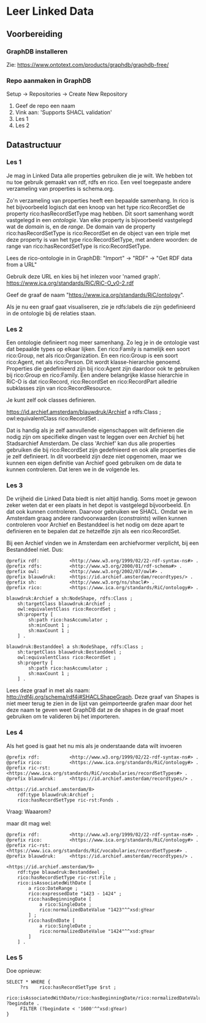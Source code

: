# Leer Linked Data

## Voorbereiding
### GraphDB installeren
Zie: https://www.ontotext.com/products/graphdb/graphdb-free/

### Repo aanmaken in GraphDB
Setup -> Repositories -> Create New Repository

1. Geef de repo een naam
2. Vink aan: 'Supports SHACL validation'
3. Les 1
4. Les 2

## Datastructuur

### Les 1
Je mag in Linked Data alle properties gebruiken die je wilt. We hebben tot nu toe gebruik gemaakt van rdf, rdfs en rico. Een veel toegepaste andere verzameling van properties is schema.org.

Zo'n verzameling van properties heeft een bepaalde samenhang. In rico is het bijvoorbeeld logisch dat een knoop van het type rico:RecordSet de property rico:hasRecordSetType mag hebben. Dit soort samenhang wordt vastgelegd in een _ontologie_. Van elke property is bijvoorbeeld vastgelegd wat de _domain_ is, en de _range_. De domain van de property rico:hasRecordSetType is rico:RecordSet en de object van een triple met deze property is van het type rico:RecordSetType, met andere woorden: de range van rico:hasRecordSetType is rico:RecordSetType.

Lees de rico-ontologie in in GraphDB:
"Import" -> "RDF" -> "Get RDF data from a URL"

Gebruik deze URL en kies bij het inlezen voor 'named graph'.
https://www.ica.org/standards/RiC/RiC-O_v0-2.rdf 

Geef de graaf de naam "https://www.ica.org/standards/RiC/ontology".

Als je nu een graaf gaat visualiseren, zie je rdfs:labels die zijn gedefinieerd in de ontologie bij de relaties staan.

### Les 2
Een ontologie definieert nog meer samenhang. Zo leg je in de ontologie vast dat bepaalde types op elkaar lijken. Een rico:Family is namelijk een soort rico:Group, net als rico:Organization. En een rico:Group is een soort rico:Agent, net als rico:Person. Dit wordt klasse-hierarchie genoemd. Properties die gedefinieerd zijn bij rico:Agent zijn daardoor ook te gebruiken bij rico:Group en rico:Family. Een andere belangrijke klasse hierarchie in RiC-O is dat rico:Record, rico:RecordSet en rico:RecordPart alledrie subklasses zijn van rico:RecordResource.

Je kunt zelf ook classes definieren.

<https://id.archief.amsterdam/blauwdruk/Archief>
	a rdfs:Class ;
	owl:equivalentClass rico:RecordSet .

Dat is handig als je zelf aanvullende eigenschappen wilt definieren die nodig zijn om specifieke dingen vast te leggen over een Archief bij het Stadsarchief Amsterdam. De class 'Archief' kan dus alle properties gebruiken die bij rico:RecordSet zijn gedefnieerd en ook alle properties die je zelf definieert. In dit voorbeeld zijn deze niet opgenomen, maar we kunnen een eigen definitie van Archief goed gebruiken om de data te kunnen controleren. Dat leren we in de volgende les.

### Les 3
De vrijheid die Linked Data biedt is niet altijd handig. Soms moet je gewoon zeker weten dat er een plaats in het depot is vastgelegd bijvoorbeeld. En dat ook kunnen controleren. Daarvoor gebruiken we SHACL. Omdat we in Amsterdam graag andere randvoorwaarden (_constraints_) willen kunnen controleren voor Archief en Bestanddeel is het nodig om deze apart te definieren en te bepalen dat ze hetzelfde zijn als een rico:RecordSet.

Bij een Archief vinden we in Amsterdam een archiefvormer verplicht, bij een Bestanddeel niet. Dus:

```
@prefix rdf:           <http://www.w3.org/1999/02/22-rdf-syntax-ns#> .
@prefix rdfs:          <http://www.w3.org/2000/01/rdf-schema#> .
@prefix owl:           <http://www.w3.org/2002/07/owl#> .
@prefix blauwdruk:     <https://id.archief.amsterdam/recordtypes/> .
@prefix sh:            <http://www.w3.org/ns/shacl#> .
@prefix rico:          <https://www.ica.org/standards/RiC/ontology#> .

blauwdruk:Archief a sh:NodeShape, rdfs:Class ;
    sh:targetClass blauwdruk:Archief ;
    owl:equivalentClass rico:RecordSet ;
    sh:property [
        sh:path rico:hasAccumulator ;
        sh:minCount 1 ;
        sh:maxCount 1 ;
    ] .

blauwdruk:Bestanddeel a sh:NodeShape, rdfs:Class ;
    sh:targetClass blauwdruk:Bestanddeel ;
    owl:equivalentClass rico:RecordSet ;
    sh:property [
        sh:path rico:hasAccumulator ;
        sh:maxCount 1 ;
    ] .

```

Lees deze graaf in met als naam: http://rdf4j.org/schema/rdf4j#SHACLShapeGraph. Deze graaf van Shapes is niet meer terug te zien in de lijst van geimporteerde grafen maar door het deze naam te geven weet GraphDB dat ze de shapes in de graaf moet gebruiken om te valideren bij het importeren.

### Les 4
Als het goed is gaat het nu mis als je onderstaande data wilt invoeren
```
@prefix rdf:           <http://www.w3.org/1999/02/22-rdf-syntax-ns#> .
@prefix rico:          <https://www.ica.org/standards/RiC/ontology#> .
@prefix ric-rst:       <https://www.ica.org/standards/RiC/vocabularies/recordSetTypes#> .
@prefix blauwdruk:     <https://id.archief.amsterdam/recordtypes/> .

<https://id.archief.amsterdam/8> 
	rdf:type blauwdruk:Archief ;
	rico:hasRecordSetType ric-rst:Fonds .
```

Vraag: Waaarom?

maar dit mag wel:
```
@prefix rdf:           <http://www.w3.org/1999/02/22-rdf-syntax-ns#> .
@prefix rico:          <https://www.ica.org/standards/RiC/ontology#> .
@prefix ric-rst:       <https://www.ica.org/standards/RiC/vocabularies/recordSetTypes#> .
@prefix blauwdruk:     <https://id.archief.amsterdam/recordtypes/> .

<https://id.archief.amsterdam/9> 
	rdf:type blauwdruk:Bestanddeel ;
	rico:hasRecordSetType ric-rst:File ;
    rico:isAssociatedWithDate [
        a rico:DateRange ;
        rico:expressedDate "1423 - 1424" ;
        rico:hasBeginningDate [
            a rico:SingleDate ;
            rico:normalizedDateValue "1423"^^xsd:gYear
        ] ;
        rico:hasEndDate [
            a rico:SingleDate ;
            rico:normalizedDateValue "1424"^^xsd:gYear
        ]
    ] .

```

### Les 5
Doe opnieuw:

```
SELECT * WHERE {
     ?rs 	rico:hasRecordSetType $rst ;
     		rico:isAssociatedWithDate/rico:hasBeginningDate/rico:normalizedDateValue ?begindate .
     FILTER (?begindate < '1600'^^xsd:gYear)
}

```

